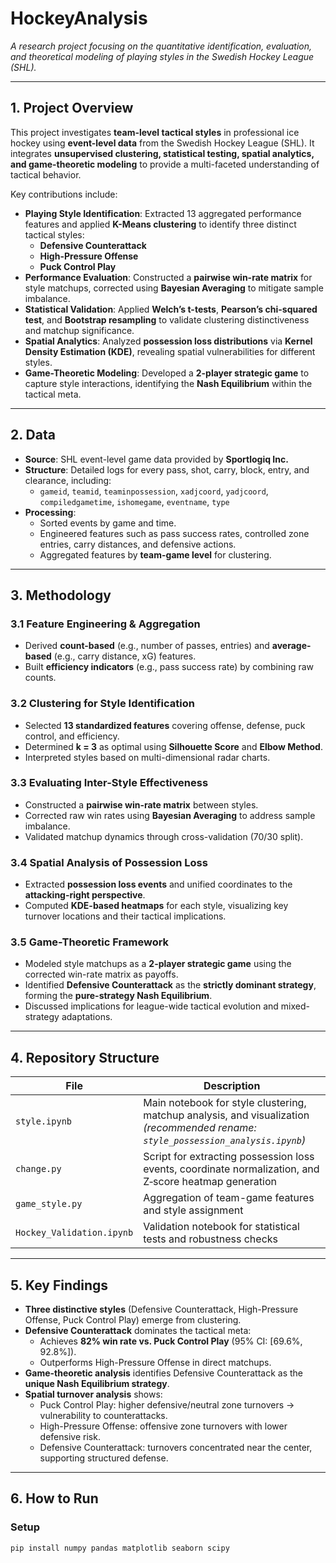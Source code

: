  # HockeyAnalysis

*A research project focusing on the quantitative identification, evaluation, and theoretical modeling of playing styles in the Swedish Hockey League (SHL).*

---

## 1. Project Overview

This project investigates **team-level tactical styles** in professional ice hockey using **event-level data** from the Swedish Hockey League (SHL). It integrates **unsupervised clustering, statistical testing, spatial analytics, and game-theoretic modeling** to provide a multi-faceted understanding of tactical behavior.  

Key contributions include:
- **Playing Style Identification**: Extracted 13 aggregated performance features and applied **K-Means clustering** to identify three distinct tactical styles:
  - **Defensive Counterattack**
  - **High-Pressure Offense**
  - **Puck Control Play**
- **Performance Evaluation**: Constructed a **pairwise win-rate matrix** for style matchups, corrected using **Bayesian Averaging** to mitigate sample imbalance.
- **Statistical Validation**: Applied **Welch’s t-tests**, **Pearson’s chi-squared test**, and **Bootstrap resampling** to validate clustering distinctiveness and matchup significance.
- **Spatial Analytics**: Analyzed **possession loss distributions** via **Kernel Density Estimation (KDE)**, revealing spatial vulnerabilities for different styles.
- **Game-Theoretic Modeling**: Developed a **2-player strategic game** to capture style interactions, identifying the **Nash Equilibrium** within the tactical meta.

---

## 2. Data

- **Source**: SHL event-level game data provided by **Sportlogiq Inc.**
- **Structure**: Detailed logs for every pass, shot, carry, block, entry, and clearance, including:
  - `gameid`, `teamid`, `teaminpossession`, `xadjcoord`, `yadjcoord`, `compiledgametime`, `ishomegame`, `eventname`, `type`
- **Processing**:
  - Sorted events by game and time.
  - Engineered features such as pass success rates, controlled zone entries, carry distances, and defensive actions.
  - Aggregated features by **team-game level** for clustering.

---

## 3. Methodology

### 3.1 Feature Engineering & Aggregation
- Derived **count-based** (e.g., number of passes, entries) and **average-based** (e.g., carry distance, xG) features.
- Built **efficiency indicators** (e.g., pass success rate) by combining raw counts.

### 3.2 Clustering for Style Identification
- Selected **13 standardized features** covering offense, defense, puck control, and efficiency.
- Determined **k = 3** as optimal using **Silhouette Score** and **Elbow Method**.
- Interpreted styles based on multi-dimensional radar charts.

### 3.3 Evaluating Inter-Style Effectiveness
- Constructed a **pairwise win-rate matrix** between styles.
- Corrected raw win rates using **Bayesian Averaging** to address sample imbalance.
- Validated matchup dynamics through cross-validation (70/30 split).

### 3.4 Spatial Analysis of Possession Loss
- Extracted **possession loss events** and unified coordinates to the **attacking-right perspective**.
- Computed **KDE-based heatmaps** for each style, visualizing key turnover locations and their tactical implications.

### 3.5 Game-Theoretic Framework
- Modeled style matchups as a **2-player strategic game** using the corrected win-rate matrix as payoffs.
- Identified **Defensive Counterattack** as the **strictly dominant strategy**, forming the **pure-strategy Nash Equilibrium**.
- Discussed implications for league-wide tactical evolution and mixed-strategy adaptations.

---

## 4. Repository Structure

| File | Description |
|---|---|
| `style.ipynb` | Main notebook for style clustering, matchup analysis, and visualization *(recommended rename: `style_possession_analysis.ipynb`)* |
| `change.py` | Script for extracting possession loss events, coordinate normalization, and Z‑score heatmap generation |
| `game_style.py` | Aggregation of team-game features and style assignment |
| `Hockey_Validation.ipynb` | Validation notebook for statistical tests and robustness checks |

---

## 5. Key Findings

- **Three distinctive styles** (Defensive Counterattack, High-Pressure Offense, Puck Control Play) emerge from clustering.
- **Defensive Counterattack** dominates the tactical meta:
  - Achieves **82% win rate vs. Puck Control Play** (95% CI: [69.6%, 92.8%]).
  - Outperforms High-Pressure Offense in direct matchups.
- **Game-theoretic analysis** identifies Defensive Counterattack as the **unique Nash Equilibrium strategy**.
- **Spatial turnover analysis** shows:
  - Puck Control Play: higher defensive/neutral zone turnovers → vulnerability to counterattacks.
  - High-Pressure Offense: offensive zone turnovers with lower defensive risk.
  - Defensive Counterattack: turnovers concentrated near the center, supporting structured defense.

---

## 6. How to Run

### Setup
```bash
pip install numpy pandas matplotlib seaborn scipy
